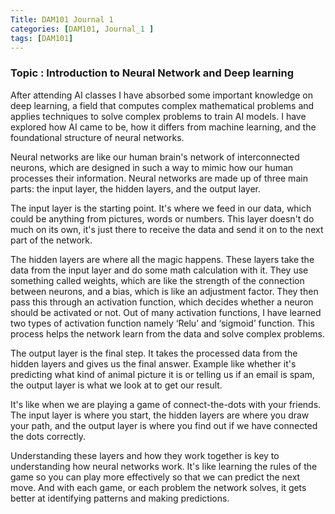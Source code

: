 ```yaml
---
Title: DAM101 Journal 1
categories: [DAM101, Journal_1 ]
tags: [DAM101]
---
```


### Topic : Introduction to Neural Network and Deep learning

After attending AI classes I have absorbed some important knowledge on deep learning, a field that computes complex mathematical problems and applies techniques  to solve complex problems to train AI models. I have explored how AI came to be, how it differs from machine learning, and the foundational structure of neural networks.

Neural networks are like our human brain's network of interconnected neurons, which are designed in such a way to mimic how our human  processes their  information. Neural networks are made up of three main parts: the input layer, the hidden layers, and the output layer.

The input layer is the starting point. It's where we feed in our data, which could be anything from pictures, words or numbers. This layer doesn't do much on its own, it's just there to receive the data and send it on to the next part of the network.

The hidden layers are where all the magic happens. These layers take the data from the input layer and do some math calculation with it. They use something called weights, which are like the strength of the connection between neurons, and a bias, which is like an adjustment factor. They then pass this through an activation function, which decides whether a neuron should be activated or not. Out of many activation functions, I have learned two types of activation function namely ‘Relu’ and ‘sigmoid’ function.  This process helps the network learn from the data and solve complex problems.

The output layer is the final step. It takes the processed data from the hidden layers and gives us the final answer. Example like whether it's predicting what kind of animal picture it is  or telling us if an email is spam, the output layer is what we look at to get our result.

It's like when we are playing a game of connect-the-dots with your friends. The input layer is where you start, the hidden layers are where you draw your path, and the output layer is where you find out if we have connected the dots correctly.

Understanding these layers and how they work together is key to understanding how neural networks work. It's like learning the rules of the game so you can play more effectively so that we can predict the next move. And with each game, or each problem the network solves, it gets better at identifying patterns and making predictions.


